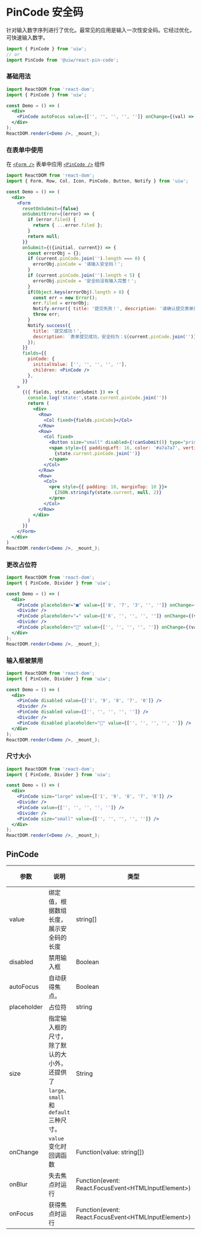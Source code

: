 PinCode 安全码
===

针对输入数字序列进行了优化。最常见的应用是输入一次性安全码。它经过优化，可快速输入数字。

```jsx
import { PinCode } from 'uiw';
// or
import PinCode from '@uiw/react-pin-code';
```

### 基础用法

<!--rehype:bgWhite=true&codeSandbox=true&codePen=true-->
```jsx
import ReactDOM from 'react-dom';
import { PinCode } from 'uiw';

const Demo = () => (
  <div>
    <PinCode autoFocus value={['', '', '', '', '']} onChange={(val) => console.log(val)} />
  </div>
);
ReactDOM.render(<Demo />, _mount_);
```

### 在表单中使用

在 [`<Form />`](#/components/form) 表单中应用 [`<PinCode />`](#/components/pin-code) 组件

<!--rehype:bgWhite=true&codeSandbox=true&codePen=true-->
```jsx
import ReactDOM from 'react-dom';
import { Form, Row, Col, Icon, PinCode, Button, Notify } from 'uiw';

const Demo = () => (
  <div>
    <Form
      resetOnSubmit={false}
      onSubmitError={(error) => {
        if (error.filed) {
          return { ...error.filed };
        }
        return null;
      }}
      onSubmit={({initial, current}) => {
        const errorObj = {};
        if (current.pinCode.join('').length === 0) {
          errorObj.pinCode = '请输入安全码！';
        }
        if (current.pinCode.join('').length < 5) {
          errorObj.pinCode = '安全码没有输入完整！';
        }
        if(Object.keys(errorObj).length > 0) {
          const err = new Error();
          err.filed = errorObj;
          Notify.error({ title: '提交失败！', description: '请确认提交表单是否正确！' });
          throw err;
        }
        Notify.success({
          title: '提交成功！',
          description: `表单提交成功，安全码为：${current.pinCode.join('')}！`,
        });
      }}
      fields={{
        pinCode: {
          initialValue: ['', '', '', '', ''],
          children: <PinCode />
        },
      }}
    >
      {({ fields, state, canSubmit }) => {
        console.log('state:',state.current.pinCode.join(''))
        return (
          <div>
            <Row>
              <Col fixed>{fields.pinCode}</Col>
            </Row>
            <Row>
              <Col fixed>
                <Button size="small" disabled={!canSubmit()} type="primary" htmlType="submit">提交</Button>
                <span style={{ paddingLeft: 16, color: '#a7a7a7', verticalAlign: 'middle' }}>
                  {state.current.pinCode.join('')}
                </span>
              </Col>
            </Row>
            <Row>
              <Col>
                <pre style={{ padding: 10, marginTop: 10 }}>
                  {JSON.stringify(state.current, null, 2)}
                </pre>
              </Col>
            </Row>
          </div>
        )
      }}
    </Form>
  </div>
)
ReactDOM.render(<Demo />, _mount_);
```

### 更改占位符

<!--rehype:bgWhite=true&codeSandbox=true&codePen=true-->
```jsx
import ReactDOM from 'react-dom';
import { PinCode, Divider } from 'uiw';

const Demo = () => (
  <div>
    <PinCode placeholder="■" value={['8', '7', '3', '', '']} onChange={(val) => console.log(val)} />
    <Divider />
    <PinCode placeholder="★" value={['6', '', '', '', '']} onChange={(val) => console.log(val)} />
    <Divider />
    <PinCode placeholder="🤣" value={['', '', '', '', '']} onChange={(val) => console.log(val)} />
  </div>
);
ReactDOM.render(<Demo />, _mount_);
```

### 输入框被禁用

<!--rehype:bgWhite=true&codeSandbox=true&codePen=true-->
```jsx
import ReactDOM from 'react-dom';
import { PinCode, Divider } from 'uiw';

const Demo = () => (
  <div>
    <PinCode disabled value={['1', '9', '8', '7', '0']} />
    <Divider />
    <PinCode disabled value={['', '', '', '', '']} />
    <Divider />
    <PinCode disabled placeholder="🤣" value={['', '', '', '', '']} />
  </div>
);
ReactDOM.render(<Demo />, _mount_);
```

### 尺寸大小

<!--rehype:bgWhite=true&codeSandbox=true&codePen=true-->
```jsx
import ReactDOM from 'react-dom';
import { PinCode, Divider } from 'uiw';

const Demo = () => (
  <div>
    <PinCode size="large" value={['1', '9', '8', '7', '0']} />
    <Divider />
    <PinCode value={['', '', '', '', '']} />
    <Divider />
    <PinCode size="small" value={['', '', '', '', '']} />
  </div>
);
ReactDOM.render(<Demo />, _mount_);
```

## PinCode

| 参数 | 说明 | 类型 | 默认值 |
|--------- |-------- |--------- |-------- |
| value | 绑定值，根据数组长度，展示安全码的长度 | string[] | - |
| disabled | 禁用输入框 | Boolean | `false` |
| autoFocus | 自动获得焦点。 | Boolean | - |
| placeholder | 占位符 | string | `○` |
| size | 指定输入框的尺寸，除了默认的大小外，还提供了 `large`、`small` 和 `default` 三种尺寸。 | String | - |
| onChange | `value` 变化时回调函数 | Function(value: string[]) | - |
| onBlur | 失去焦点时运行 | Function(event: React.FocusEvent<HTMLInputElement\>) | - |
| onFocus | 获得焦点时运行 | Function(event: React.FocusEvent<HTMLInputElement\>) | - |
